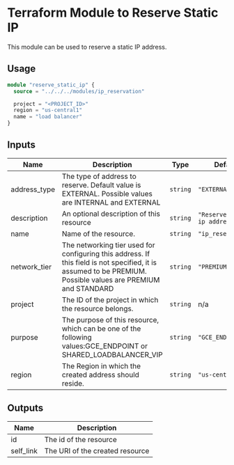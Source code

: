 # Terraform Module to Reserve Static IP

This module can be used to reserve a static IP address.

## Usage
```terraform
module "reserve_static_ip" {
  source = "../../../modules/ip_reservation"

  project = "<PROJECT_ID>"
  region = "us-central1"
  name = "load balancer"
}
```

## Inputs

| Name | Description | Type | Default | Required |
|------|-------------|------|---------|:--------:|
| address\_type | The type of address to reserve. Default value is EXTERNAL. Possible values are INTERNAL and EXTERNAL | `string` | `"EXTERNAL"` | no |  
| description | An optional description of this resource | `string` | `"Reserved static ip address."` | no |
| name | Name of the resource. | `string` | `"ip_reservation"` | no |
| network\_tier | The networking tier used for configuring this address. If this field is not specified, it is assumed to be PREMIUM. Possible values are PREMIUM and STANDARD | `string` | `"PREMIUM"` | no |
| project | The ID of the project in which the resource belongs. | `string` | n/a | yes |
| purpose | The purpose of this resource, which can be one of the following values:GCE\_ENDPOINT or SHARED\_LOADBALANCER\_VIP | `string` | `"GCE_ENDPOINT"` | no |
| region | The Region in which the created address should reside. | `string` | `"us-central1"` | no |

## Outputs

| Name | Description |
|------|-------------|
| id | The id of the resource |
| self\_link | The URI of the created resource |